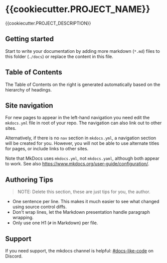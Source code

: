 # {{cookiecutter.PROJECT_NAME}}

{{cookiecutter.PROJECT_DESCRIPTION}}

## Getting started

Start to write your documentation by adding more markdown (`*.md`) files to this folder (`./docs`) or replace the content in this file.

## Table of Contents

The Table of Contents on the right is generated automatically based on the hierarchy of headings.

## Site navigation

For new pages to appear in the left-hand navigation you need edit the `mkdocs.yml` file in root of your repo.
The navigation can also link out to other sites.

Alternatively, if there is no `nav` section in `mkdocs.yml`, a navigation section will be created for you.
However, you will not be able to use alternate titles for pages, or include links to other sites.

Note that MkDocs uses `mkdocs.yml`, not `mkdocs.yaml`, although both appear to work.
See also <https://www.mkdocs.org/user-guide/configuration/>.

## Authoring Tips

> NOTE: Delete this section, these are just tips for you, the author.

* One sentence per line.
  This makes it much easier to see what changed using source control diffs.
* Don't wrap lines, let the Markdown presentation handle paragraph wrapping.
* Only use one H1 (`#` in Markdown) per file.

## Support

If you need support, the mkdocs channel is helpful: [#docs-like-code](https://discord.com/channels/687207715902193673/714754240933003266) on Discord.
